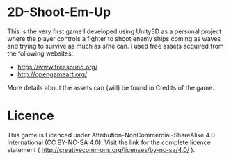 2D-Shoot-Em-Up
==============

This is the very first game I developed using Unity3D as a personal project where the player controls a fighter to shoot enemy ships coming as waves and trying to survive as much as s/he can. I used free assets acquired from the following websites:
 - https://www.freesound.org/
 - http://opengameart.org/
 
More details about the assets can (will) be found in Credits of the game.

Licence
===========================================================

This game is Licenced under Attribution-NonCommercial-ShareAlike 4.0 International (CC BY-NC-SA 4.0). Visit the link for the complete licence statement ( http://creativecommons.org/licenses/by-nc-sa/4.0/ ).
